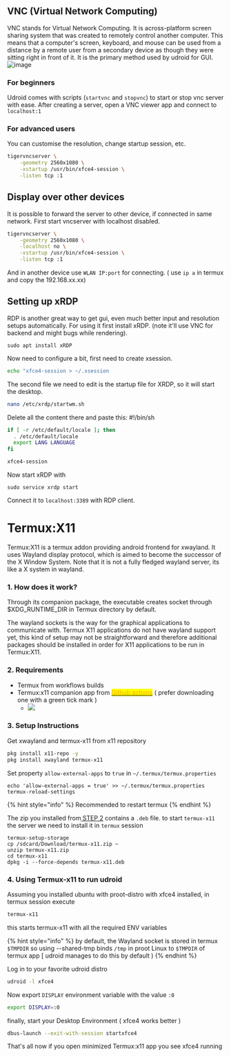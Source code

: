 
## VNC (Virtual Network Computing)
VNC stands for Virtual Network Computing. It is across-platform screen sharing system that was created to remotely control another computer. This means that a computer's screen, keyboard, and mouse can be used from a distance by a remote user from a secondary device as though they were sitting right in front of it. It is the primary method used by udroid for GUI.
![image](https://github.com/RandomCoderOrg/udroid-wiki/assets/127286831/7cdb49fd-26e3-4ed9-b612-c1cc4425732b)

### For beginners
Udroid comes with scripts (`startvnc` and `stopvnc`) to start or stop vnc server with ease.
After creating a server, open a VNC viewer app and connect to `localhost:1`

### For advanced users
You can customise the resolution, change startup session, etc.

```bash
tigervncserver \
    -geometry 2560x1080 \
    -xstartup /usr/bin/xfce4-session \
    -listen tcp :1 
```

## Display over other devices

It is possible to forward the server to other device, if connected in same network. First start vncserver with localhost disabled.
```bash
tigervncserver \
    -geometry 2560x1080 \
    -localhost no \
    -xstartup /usr/bin/xfce4-session \
    -listen tcp :1 
```

And in another device use `WLAN IP:port` for connecting. ( use `ip a` in termux and copy the 192.168.xx.xx)

## Setting up xRDP

RDP is another great way to get gui, even much better input and resolution setups automatically. For using it first install xRDP. (note it'll use VNC for backend and might bugs while rendering).

```
sudo apt install xRDP
```

Now need to configure a bit, first need to create xsession.

```bash
echo "xfce4-session > ~/.xsession
```

The second file we need to edit is the startup file for XRDP, so it will start the desktop.

```bash
nano /etc/xrdp/startwm.sh
```

Delete all the content there and paste this: #!/bin/sh

```bash
if [ -r /etc/default/locale ]; then
  . /etc/default/locale
  export LANG LANGUAGE
fi

xfce4-session 
```



Now start xRDP with

```
sudo service xrdp start
```

Connect it to `localhost:3389` with RDP client.

##

# Termux:X11
Termux:X11 is a termux addon providing android frontend for xwayland. It uses Wayland display protocol, which is aimed to become the successor of the X Window System. Note that it is not a fully fledged wayland server, its like a X system in wayland.

### 1.  How does it work?

Through its companion package, the executable creates socket through $XDG_RUNTIME_DIR in Termux directory by default.

The wayland sockets is the way for the graphical applications to communicate with. Termux X11 applications do not have wayland support yet, this kind of setup may not be straightforward and therefore additional packages should be installed in order for X11 applications to be run in Termux:X11.



### 2. Requirements

* Termux from workflows builds
* Termux:x11 companion app from [<mark style="color:orange;">Github actions</mark>](https://github.com/termux/termux-x11/actions/workflows/debug\_build.yml) <mark style="color:orange;"></mark> ( prefer downloading one with a green tick mark )
  * <img src="../../../.gitbook/assets/image (3).png" alt="" data-size="original">![](<../../../.gitbook/assets/image (2).png>)

### 3. Setup Instructions

Get xwayland and termux-x11 from x11 repository

```bash
pkg install x11-repo -y
pkg install xwayland termux-x11
```

Set property `allow-external-apps` to `true` in `~/.termux/termux.properties`

```
echo 'allow-external-apps = true' >> ~/.termux/termux.properties
termux-reload-settings
```

{% hint style="info" %}
Recommended to restart termux
{% endhint %}

The zip you installed from[ STEP 2](termux-x11.md#prerequisites) contains a `.deb` file. to start `termux-x11` the server we need to install it in `termux` session

```
termux-setup-storage
cp /sdcard/Download/termux-x11.zip ~
unzip termux-x11.zip
cd termux-x11
dpkg -i --force-depends termux-x11.deb
```


### 4. Using Termux-x11 to run udroid

Assuming you installed ubuntu with proot-distro with xfce4 installed, in termux session execute

```bash
termux-x11
```

this starts termux-x11 with all the required ENV variables

{% hint style="info" %}
by default, the Wayland socket is stored in termux `$TMPDIR` so using --shared-tmp binds `/tmp` in proot Linux to `$TMPDIR` of termux app \[ udroid manages to do this by default )
{% endhint %}

Log in to your favorite udroid distro

```bash
udroid -l xfce4
```

Now export `DISPLAY` environment variable with the value `:0`&#x20;

```bash
export DISPLAY=:0
```

finally, start your Desktop Environment ( xfce4 works better )

```bash
dbus-launch --exit-with-session startxfce4
```

That's all now if you open minimized Termux:x11 app you see xfce4 running
